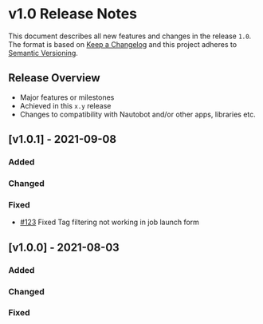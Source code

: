 # v1.0 Release Notes

This document describes all new features and changes in the release `1.0`. The format is based on [Keep a Changelog](https://keepachangelog.com/en/1.0.0/) and this project adheres to [Semantic Versioning](https://semver.org/spec/v2.0.0.html).

## Release Overview

- Major features or milestones
- Achieved in this `x.y` release
- Changes to compatibility with Nautobot and/or other apps, libraries etc.

## [v1.0.1] - 2021-09-08

### Added

### Changed

### Fixed

- [#123](https://github.com/nautobot/nautobot-app-dev-example/issues/123) Fixed Tag filtering not working in job launch form

## [v1.0.0] - 2021-08-03

### Added

### Changed

### Fixed

